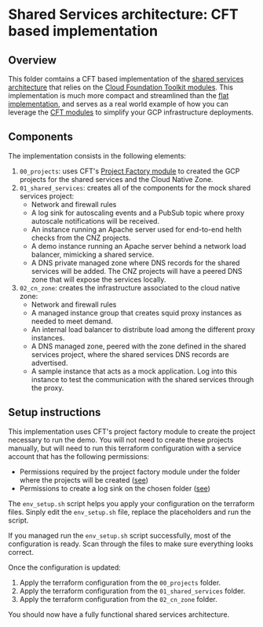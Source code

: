 # Shared Services architecture: CFT based implementation

## Overview

This folder comtains a CFT based implementation of the [shared services architecture](../README.md) that relies on the [Cloud Foundation Toolkit modules](https://github.com/GoogleCloudPlatform/cloud-foundation-toolkit). This implementation is much more compact and streamlined than the [flat implementation](../terraform_flat), and serves as a real world example of how you can leverage the [CFT modules](https://github.com/terraform-google-modules) to simplify your GCP infrastructure deployments.

## Components

The implementation consists in the following elements:

1. `00_projects`: uses CFT's [Project Factory module](https://github.com/terraform-google-modules/terraform-google-project-factory) to created the GCP projects for the shared services and the Cloud Native Zone.
2. `01_shared_services`: creates all of the components for the mock shared services project:
    * Network and firewall rules
    * A log sink for autoscaling events and a PubSub topic where proxy autoscale notifications will be received.
    * An instance running an Apache server used for end-to-end helth checks from the CNZ projects.
    * A demo instance running an Apache server behind a network load balancer, mimicking a shared service.
    * A DNS private managed zone where DNS records for the shared services will be added. The CNZ projects will have a peered DNS zone that will expose the services locally.
3. `02_cn_zone`: creates the infrastructure associated to the cloud native zone:
    * Network and firewall rules
    * A managed instance group that creates squid proxy instances as needed to meet demand.
    * An internal load balancer to distribute load among the different proxy instances.
    * A DNS managed zone, peered with the zone defined in the shared services project, where the shared services DNS records are advertised.
    * A sample instance that acts as a mock application. Log into this instance to test the communication with the shared services through the proxy.

## Setup instructions

This implementation uses CFT's project factory module to create the project necessary to run the demo. You will not need to create these projects manually, but will need to run this terraform configuration with a service account that has the following permissions:

 * Permissions required by the project factory module under the folder where the projects will be created ([see](https://github.com/terraform-google-modules/terraform-google-project-factory#permissions))
 * Permissions to create a log sink on the chosen folder ([see](https://github.com/terraform-google-modules/terraform-google-event-function/tree/master/modules/event-folder-log-entry#iam-roles))

The `env_setup.sh` script helps you apply your configuration on the terraform files. Sinply edit the `env_setup.sh` file, replace the placeholders and run the script.

If you managed run the `env_setup.sh` script successfully, most of the configuration is ready. Scan through the files to make sure everything looks correct.

Once the configuration is updated:

1. Apply the terraform configuration from the `00_projects` folder.
2. Apply the terraform configuration from the `01_shared_services` folder.
3. Apply the terraform configuration from the `02_cn_zone` folder.

You should now have a fully functional shared services architecture.
